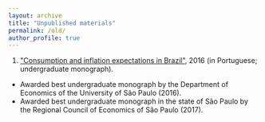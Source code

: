 ```yaml
---
layout: archive
title: "Unpublished materials"
permalink: /old/
author_profile: true
---
```


1. ["Consumption and inflation expectations in Brazil"](/files/monografia/monografia_usp.pdf), 2016 (in Portuguese; undergraduate monograph). 
* Awarded best undergraduate monograph by the Department of Economics of the University of São Paulo (2016).
* Awarded best undergraduate monograph in the state of São Paulo by the Regional Council of Economics of São Paulo (2017).
